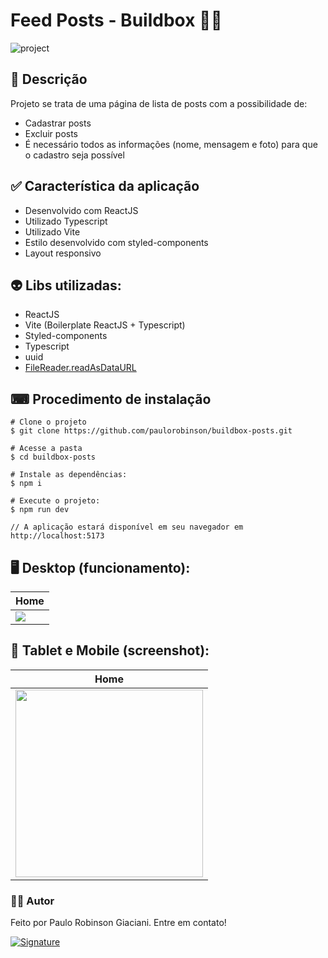 # Feed Posts - Buildbox 👨‍💻

![project](https://user-images.githubusercontent.com/61739417/200707400-8907bf09-cadb-4444-82b7-b0e73d6172f8.png)

## 📑 Descrição

Projeto se trata de uma página de lista de posts com a possibilidade de:

- Cadastrar posts
- Excluir posts
- É necessário todos as informações (nome, mensagem e foto) para que o cadastro seja possível

## ✅ Característica da aplicação

- Desenvolvido com ReactJS
- Utilizado Typescript
- Utilizado Vite
- Estilo desenvolvido com styled-components
- Layout responsivo

## 👽 Libs utilizadas:

- ReactJS
- Vite (Boilerplate ReactJS + Typescript)
- Styled-components
- Typescript
- uuid
- [FileReader.readAsDataURL](https://developer.mozilla.org/en-US/docs/Web/API/FileReader/readAsDataURL)

## ⌨ Procedimento de instalação

```
# Clone o projeto
$ git clone https://github.com/paulorobinson/buildbox-posts.git

# Acesse a pasta
$ cd buildbox-posts

# Instale as dependências:
$ npm i

# Execute o projeto:
$ npm run dev

// A aplicação estará disponível em seu navegador em http://localhost:5173

```

## 🖥 Desktop (funcionamento):

| Home                                                                                                                |
| ------------------------------------------------------------------------------------------------------------------- |
| <img src="https://user-images.githubusercontent.com/61739417/200707392-6b7d7b51-ac1c-4c99-bcbf-5d3b6e4c64a2.gif" /> |

## 📱 Tablet e Mobile (screenshot):

| Home                                                                                                                            |
| ------------------------------------------------------------------------------------------------------------------------------- |
| <img src="https://user-images.githubusercontent.com/61739417/200707404-0b60953b-da05-4585-a697-02ecfb2a09f3.png" width="300" /> |

### 🧔🏻 Autor

Feito por Paulo Robinson Giaciani. Entre em contato!

[![Signature](signature.png)](https://user-images.githubusercontent.com/61739417/200707402-83449e6b-d708-40ff-a6e7-0ba8854b0b94.png)

<br>
